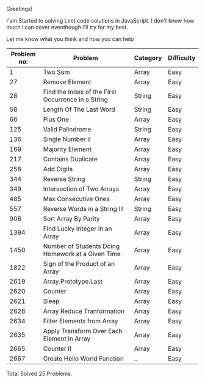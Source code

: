 Greetings!

I'am Started to solving Leet code solutions in JavaScript. I don't know how much i can cover eventhough i'll try for my best.

Let me know what you think and how you can help

| Problem no: | Problem                                            | Category | Difficulty |
| ----------- | -------------------------------------------------- | -------- | ---------- |
| 1           | Two Sum                                            | Array    | Easy       |
| 27          | Remove Element                                     | Array    | Easy       |
| 28          | Find the Index of the First Occurrence in a String | String   | Easy       |
| 58          | Length Of The Last Word                            | String   | Easy       |
| 66          | Plus One                                           | Array    | Easy       |
| 125         | Valid Palindrome                                   | String   | Easy       |
| 136         | Single Number II                                   | Array    | Easy       |
| 169         | Majority Element                                   | Array    | Easy       |
| 217         | Contains Duplicate                                 | Array    | Easy       |
| 258         | Add Digits                                         | Array    | Easy       |
| 344         | Reverse String                                     | String   | Easy       |
| 349         | Intersection of Two Arrays                         | Array    | Easy       |
| 485         | Max Consecutive Ones                               | Array    | Easy       |
| 557         | Reverse Words in a String III                      | String   | Easy       |
| 906         | Sort Array By Parity                               | Array    | Easy       |
| 1394        | Find Lucky Integer in an Array                     | Array    | Easy       |
| 1450        | Number of Students Doing Homework at a Given Time  | Array    | Easy       |
| 1822        | Sign of the Product of an Array                    | Array    | Easy       |
| 2619        | Array.Prototype.Last                               | Array    | Easy       |
| 2620        | Counter                                            | Array    | Easy       |
| 2621        | Sleep                                              | Array    | Easy       |
| 2626        | Array Reduce Tranformation                         | Array    | Easy       |
| 2634        | Filter Elements from Array                         | Array    | Easy       |
| 2635        | Apply Transform Over Each Element in Array         | Array    | Easy       |
| 2665        | Counter II                                         | Array    | Easy       |
| 2667        | Create Hello World Function                        | ..       | Easy       |

                                                                        
Total                                                                    Solved 25 Problems.
